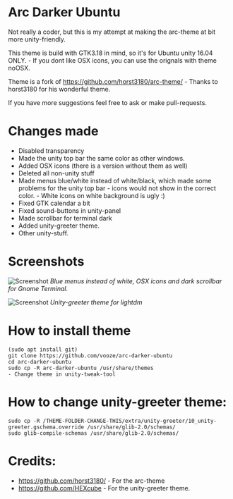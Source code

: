 # Arc Darker Ubuntu

Not really a coder, but this is my attempt at making the arc-theme at bit more unity-friendly.

This theme is build with GTK3.18 in mind, so it's for Ubuntu unity 16.04 ONLY. - If you dont like OSX icons,  you  can use the orignals with theme noOSX.

Theme is a fork of https://github.com/horst3180/arc-theme/ - Thanks to horst3180 for his wonderful theme.

If you have more suggestions feel free to ask or make pull-requests.

# Changes made

- Disabled transparency
- Made the unity top bar the same color as other windows.
- Added OSX icons (there is a version without them as well)
- Deleted all non-unity stuff
- Made menus blue/white instead of white/black, which made some problems for the unity top bar - icons would not show in the correct color. - White icons on white background is ugly :)
- Fixed GTK calendar a bit
- Fixed sound-buttons in unity-panel
- Made scrollbar for terminal dark
- Added unity-greeter theme.
- Other unity-stuff.

# Screenshots

![Screenshot](http://i.imgur.com/BJbLRGF.png)
*Blue menus instead of white, OSX icons and dark scrollbar for Gnome Terminal.*

![Screenshot](http://i.imgur.com/SfrUx19.png)
*Unity-greeter theme for lightdm*

# How to install theme

```
(sudo apt install git)
git clone https://github.com/vooze/arc-darker-ubuntu
cd arc-darker-ubuntu
sudo cp -R arc-darker-ubuntu /usr/share/themes
- Change theme in unity-tweak-tool
```

# How to change unity-greeter theme:

```
sudo cp -R /THEME-FOLDER-CHANGE-THIS/extra/unity-greeter/10_unity-greeter.gschema.override /usr/share/glib-2.0/schemas/
sudo glib-compile-schemas /usr/share/glib-2.0/schemas/
```

# Credits:
- https://github.com/horst3180/ - For the arc-theme
- https://github.com/HEXcube - For the unity-greeter theme.
